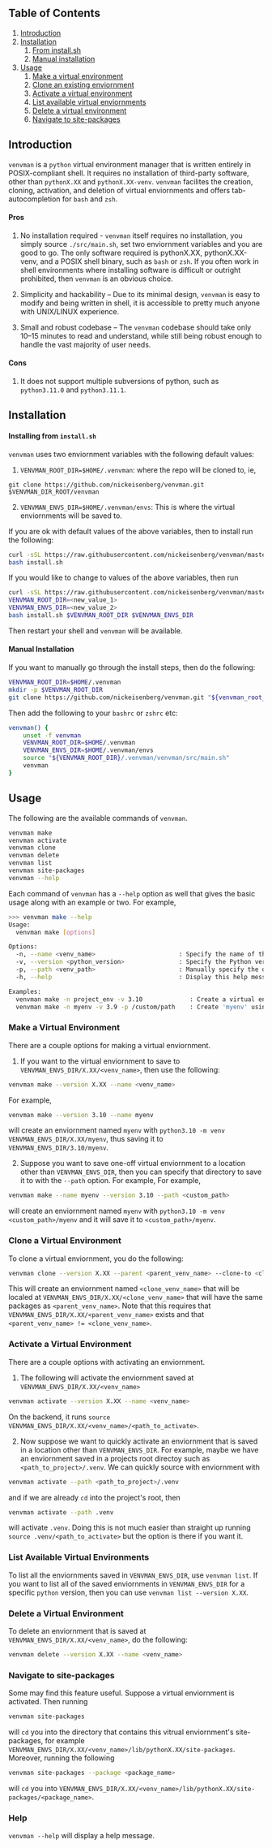 ## Table of Contents
1. [Introduction](#introduction)
2. [Installation](#installation)
   <ol>
      <li><a href="#make-a-virtual-environment">
        From install.sh
     </a></li>
      <li><a href="#activate-a-virtual-environment">
        Manual installation
      </a></li>
    </ol>
4. [Usage](#usage)
   <ol>
      <li><a href="#make-a-virtual-environment">
        Make a virtual environment
      </a></li>
      <li><a href="#clone-a-venv">
        Clone an existing enviornment
      </a></li>
      <li><a href="#activate-a-virtual-environment">
        Activate a virtual environment
      </a></li>
      <li><a href="#list-available-virtual-environments">
        List available virtual enviornments
      </a></li>
      <li><a href="#delete-a-virtual-environment">
        Delete a virtual environment
      </a></li>
      <li><a href="#navigate-to-site-packages">
        Navigate to site-packages
      </a></li>
   </ol>

## Introduction

`venvman` is a  `python` virtual environment manager that is written entirely
in POSIX-compliant shell. It requires no installation of third-party software,
other than `pythonX.XX` and `pythonX.XX-venv`. `venvman` facilites the
creation, cloning, activation, and deletion of virtual enviornments and offers
tab-autocompletion for `bash` and `zsh`.

#### Pros

  1) No installation required - `venvman` itself requires no installation, you
  simply source `./src/main.sh`, set two enviornment variables and you are good
  to go.  The only software required is pythonX.XX, pythonX.XX-venv, and a
  POSIX shell binary, such as `bash` or `zsh`. If you often work in shell
  environments where installing software is difficult or outright prohibited,
  then `venvman` is an obvious choice.

  2) Simplicity and hackability – Due to its minimal design, `venvman` is easy
  to modify and being written in shell, it is accessible to pretty much anyone
  with UNIX/LINUX experience.

  5) Small and robust codebase – The `venvman` codebase should take only 10–15
  minutes to read and understand, while still being robust enough to handle the
  vast majority of user needs.

#### Cons
  
  1) It does not support multiple subversions of python, such as `python3.11.0`
  and `python3.11.1`. 


## Installation

#### Installing from `install.sh`
`venvman` uses two enviornment variables with the following default values: 
  1) `VENVMAN_ROOT_DIR=$HOME/.venvman`: where the repo will be cloned to, ie,
  ```
git clone https://github.com/nickeisenberg/venvman.git $VENVMAN_DIR_ROOT/venvman
  ```

  2) `VENVMAN_ENVS_DIR=$HOME/.venvman/envs`: This is where the virtual
  enviornments will be saved to. 

If you are ok with default values of the above variables, then to install run
the following:

```bash
curl -sSL https://raw.githubusercontent.com/nickeisenberg/venvman/master/install.sh -o install.sh 
bash install.sh
```

If you would like to change to values of the above variables, then run

```bash
curl -sSL https://raw.githubusercontent.com/nickeisenberg/venvman/master/install.sh -o install.sh 
VENVMAN_ROOT_DIR=<new_value_1>
VENVMAN_ENVS_DIR=<new_value_2>
bash install.sh $VENVMAN_ROOT_DIR $VENVMAN_ENVS_DIR
```

Then restart your shell and `venvman` will be available.


#### Manual Installation
If you want to manually go through the install steps, then do the following:

```bash
VENVMAN_ROOT_DIR=$HOME/.venvman
mkdir -p $VENVMAN_ROOT_DIR
git clone https://github.com/nickeisenberg/venvman.git "${venvman_root_dir}/venvman"
```

Then add the following to your `bashrc` or `zshrc` etc:
```bash
venvman() {
    unset -f venvman
    VENVMAN_ROOT_DIR=$HOME/.venvman
    VENVMAN_ENVS_DIR=$HOME/.venvman/envs
    source "${VENVMAN_ROOT_DIR}/.venvman/venvman/src/main.sh"
    venvman
}
```

## Usage
The following are the available commands of `venvman`.
```bash
venvman make 
venvman activate
venvman clone 
venvman delete 
venvman list
venvman site-packages
venvman --help
```
Each command of `venvman` has a `--help` option as well that gives the basic
usage along with an example or two. For example,
```bash
>>> venvman make --help
Usage:
  venvman make [options]

Options:
  -n, --name <venv_name>                       : Specify the name of the virtual environment to create.
  -v, --version <python_version>               : Specify the Python version to use for the virtual environment.
  -p, --path <venv_path>                       : Manually specify the directory where the virtual environment should be created.
  -h, --help                                   : Display this help message.

Examples:
  venvman make -n project_env -v 3.10             : Create a virtual environment named 'project_env' using Python 3.10.
  venvman make -n myenv -v 3.9 -p /custom/path    : Create 'myenv' using Python 3.9 at '/custom/path'.
```

### Make a Virtual Environment
There are a couple options for making a virtual enviornment.

1. If you want to the virtual enviornment to save to 
`VENVMAN_ENVS_DIR/X.XX/<venv_name>`, then
use the following:
```bash
venvman make --version X.XX --name <venv_name> 
```
For example,
```bash
venvman make --version 3.10 --name myenv
```
will create an enviornment named `myenv` with `python3.10 -m venv
VENVMAN_ENVS_DIR/X.XX/myenv`, thus saving it to `VENVMAN_ENVS_DIR/3.10/myenv`.

2. Suppose you want to save one-off virtual enviornment to a location other than
`VENVMAN_ENVS_DIR`, then you can specify that directory to save it to with the
`--path` option. For example,
For example,
```bash
venvman make --name myenv --version 3.10 --path <custom_path>
```
will create an enviornment named `myenv` with `python3.10 -m venv
<custom_path>/myenv` and it will save it to `<custom_path>/myenv`.


### Clone a Virtual Environment
To clone a virtual enviornment, you do the following:

```bash
venvman clone --version X.XX --parent <parent_venv_name> --clone-to <clone_venv_name>
```
This will create an enviornment named `<clone_venv_name>` that will be localed
at `VENVMAN_ENVS_DIR/X.XX/<clone_venv_name>` that will have the same packages
as `<parent_venv_name>`. Note that this requires that
`VENVMAN_ENVS_DIR/X.XX/<parent_venv_name>` exists and that 
`<parent_venv_name> != <clone_venv_name>`.


### Activate a Virtual Environment
There are a couple options with activating an enviornment.

1. The following will activate the enviornment saved at
   `VENVMAN_ENVS_DIR/X.XX/<venv_name>`
```bash
venvman activate --version X.XX --name <venv_name>
```
On the backend, it runs `source VENVMAN_ENVS_DIR/X.XX/<venv_name>/<path_to_activate>`.

2. Now suppose we want to quickly activate an enviornment that is saved in a location
other than `VENVMAN_ENVS_DIR`. For example, maybe we have an enviornment saved
in a projects root directoy such as `<path_to_project>/.venv`. We can quickly source
with enviornment with 
```bash
venvman activate --path <path_to_project>/.venv
```
and if we are already `cd` into the project's root, then
```bash
venvman activate --path .venv
```
will activate `.venv`. Doing this is not much easier than straight up running
`source .venv/<path_to_activate>` but the option is there if you want it.

### List Available Virtual Environments
To list all the enviornments saved in `VENVMAN_ENVS_DIR`, use `venvman list`.
If you want to list all of the saved enviornments in `VENVMAN_ENVS_DIR` for a 
specific `python` version, then you can use `venvman list --version X.XX`.

### Delete a Virtual Environment
To delete an enviornment that is saved at `VENVMAN_ENVS_DIR/X.XX/<venv_name>`,
do the following:
```bash
venvman delete --version X.XX --name <venv_name> 
```

### Navigate to site-packages
Some may find this feature useful. Suppose a virtual enviornment is activated.
Then running 
```bash
venvman site-packages
``` 
will `cd` you into the directory that contains 
this vitrual enviornment's site-packages, for example 
`VENVMAN_ENVS_DIR/X.XX/<venv_name>/lib/pythonX.XX/site-packages`.
Moreover, running the following 
```bash
venvman site-packages --package <package_name>
```
will `cd` you into
`VENVMAN_ENVS_DIR/X.XX/<venv_name>/lib/pythonX.XX/site-packages/<package_name>`.

### Help

`venvman --help` will display a help message.
